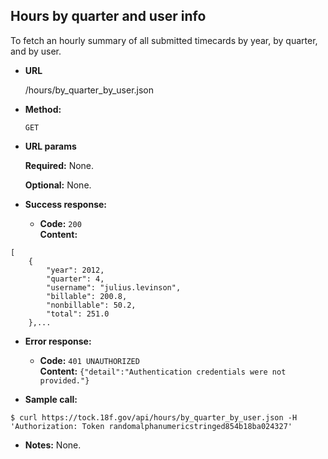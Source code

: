 **Hours by quarter and user info**
----
To fetch an hourly summary of all submitted timecards by year, by quarter, and by user.

* **URL**

  /hours/by_quarter_by_user.json

* **Method:**

  `GET`
  
*  **URL params**

   **Required:**
   None.
   
   **Optional:**
   None.

* **Success response:**

  * **Code:** `200` <br />
    **Content:** 
```
[
    {
        "year": 2012,
        "quarter": 4,
        "username": "julius.levinson",
        "billable": 200.8,
        "nonbillable": 50.2,
        "total": 251.0
    },...
```
 
* **Error response:**

  * **Code:** `401 UNAUTHORIZED` <br />
    **Content:** `{"detail":"Authentication credentials were not provided."}`

* **Sample call:**

```
$ curl https://tock.18f.gov/api/hours/by_quarter_by_user.json -H 'Authorization: Token randomalphanumericstringed854b18ba024327'
```

* **Notes:** None.
 
